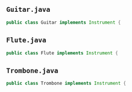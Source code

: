 ## `Guitar.java`

```java 
public class Guitar implements Instrument {
```

## `Flute.java`

```java 
public class Flute implements Instrument {
```

## `Trombone.java`

```java 
public class Trombone implements Instrument {
```
